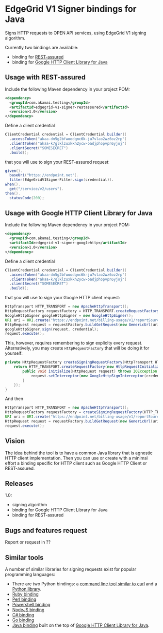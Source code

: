 # EdgeGrid V1 Signer bindings for Java

Signs HTTP requests to OPEN API services, using EdgeGrid V1 signing algorithm.

Currently two bindings are available:

* binding for [REST-assured][11]
* binding for [Google HTTP Client Library for Java][10]

## Usage with REST-assured

Include the following Maven dependency in your project POM:

```xml
<dependency>
  <groupId>com.akamai.testing</groupId>
  <artifactId>edgegrid-v1-signer-restassured</artifactId>
  <version>1.0</version>
</dependency>
```

Define a client credential

```java
ClientCredential credential = ClientCredential.builder()
  .accessToken("akaa-dm5g2bfwoodqnc6k-ju7vlao2wz6oz2rp")
  .clientToken("akaa-k7glklzuxkkh2ycw-oadjphopvpn6yjoj")
  .clientSecret("SOMESECRET")
  .build();
```      

that you will use to sign your REST-assured request:

```java
given().
  baseUri("https://endpoint.net").
  filter(EdgeGridV1SignerFilter.sign(credential)).
when().
  get("/service/v2/users").
then().
  statusCode(200);
```

## Usage with Google HTTP Client Library for Java

Include the following Maven dependency in your project POM:

```xml
<dependency>
  <groupId>com.akamai.testing</groupId>
  <artifactId>edgegrid-v1-signer-googlehttp</artifactId>
  <version>1.0</version>
</dependency>
```

Define a client credential

```java
ClientCredential credential = ClientCredential.builder()
  .accessToken("akaa-dm5g2bfwoodqnc6k-ju7vlao2wz6oz2rp")
  .clientToken("akaa-k7glklzuxkkh2ycw-oadjphopvpn6yjoj")
  .clientSecret("SOMESECRET")
  .build();
```      

that you will use to sign your Google HTTP client request:

```java
HttpTransport HTTP_TRANSPORT = new ApacheHttpTransport();
HttpRequestFactory requestFactory = HTTP_TRANSPORT.createRequestFactory();
GoogleHttpSigner googleHttpSigner = new GoogleHttpSigner();
URI uri = URI.create("https://endpoint.net/billing-usage/v1/reportSources");
HttpRequest request = requestFactory.buildGetRequest(new GenericUrl(uri));
googleHttpSigner.sign(request, credential);
request.execute();
```

This, however, requires remembering to sign expliclty every request. Alternatively, you may create <code>HttpRequestFactory</code>
that will be doing it for yourself:

```java
private HttpRequestFactory createSigningRequestFactory(HttpTransport HTTP_TRANSPORT) {
    return HTTP_TRANSPORT.createRequestFactory(new HttpRequestInitializer() {
        public void initialize(HttpRequest request) throws IOException {
            request.setInterceptor(new GoogleHttpSignInterceptor(credential));
        }
    });
}
```

And then

```java
HttpTransport HTTP_TRANSPORT = new ApacheHttpTransport();
HttpRequestFactory requestFactory = createSigningRequestFactory(HTTP_TRANSPORT);
URI uri = URI.create("https://endpoint.net/billing-usage/v1/reportSources");
HttpRequest request = requestFactory.buildGetRequest(new GenericUrl(uri));
request.execute();
```        

## Vision

The idea behind the tool is to have a common Java library that is agnostic HTTP client implementation. Then you can
use or create with a minimal effort a binding specific for HTTP client such as Google HTTP Client or REST-assured.

## Releases 

1.0:

- signing algorithm
- binding for Google HTTP Client Library for Java
- binding for REST-assured

## Bugs and features request

Report or request in ??

## Similar tools

A number of similar libraries for signing requests exist for popular programming languages:

* There are two Python bindings: a [command line tool similar to curl][1] and a [Python library][2].
* [Ruby binding][2]
* [Perl binding][3]
* [Powershell binding][4]
* [NodeJS binding][5]
* [C# binding][6]
* [Go binding][7]
* [Java binding][9] built on the top of [Google HTTP Client Library for Java][10].

[1]: https://github.com/akamai-open/edgegrid-curl
[2]: https://github.com/akamai-open/AkamaiOPEN-edgegrid-python
[3]: https://github.com/akamai-open/AkamaiOPEN-edgegrid-ruby
[4]: https://github.com/akamai-open/AkamaiOPEN-edgegrid-perl
[5]: https://github.com/akamai-open/AkamaiOPEN-powershell
[6]: https://github.com/akamai-open/AkamaiOPEN-edgegrid-node
[7]: https://github.com/akamai-open/AkamaiOPEN-edgegrid-C-Sharp
[8]: https://github.com/akamai-open/AkamaiOPEN-edgegrid-golang
[9]: https://github.com/akamai-open/AkamaiOPEN-edgegrid-java
[10]: https://github.com/google/google-http-java-client
[11]: https://github.com/rest-assured/rest-assured
